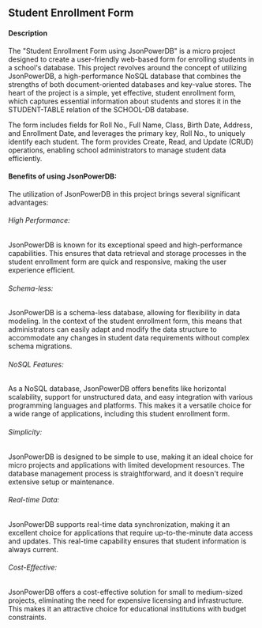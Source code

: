 <h2>Student Enrollment Form</h2>
<h4>Description</h4>
The "Student Enrollment Form using JsonPowerDB" is a micro project designed to create a user-friendly web-based form for enrolling students in a school's database. This project revolves around the concept of utilizing JsonPowerDB, a high-performance NoSQL database that combines the strengths of both document-oriented databases and key-value stores. The heart of the project is a simple, yet effective, student enrollment form, which captures essential information about students and stores it in the STUDENT-TABLE relation of the SCHOOL-DB database.

The form includes fields for Roll No., Full Name, Class, Birth Date, Address, and Enrollment Date, and leverages the primary key, Roll No., to uniquely identify each student. The form provides Create, Read, and Update (CRUD) operations, enabling school administrators to manage student data efficiently.
<h4>Benefits of using JsonPowerDB:</h4>
The utilization of JsonPowerDB in this project brings several significant advantages:

<h6>High Performance:</h6> JsonPowerDB is known for its exceptional speed and high-performance capabilities. This ensures that data retrieval and storage processes in the student enrollment form are quick and responsive, making the user experience efficient.

<h6>Schema-less:</h6> JsonPowerDB is a schema-less database, allowing for flexibility in data modeling. In the context of the student enrollment form, this means that administrators can easily adapt and modify the data structure to accommodate any changes in student data requirements without complex schema migrations.

<h6>NoSQL Features:</h6> As a NoSQL database, JsonPowerDB offers benefits like horizontal scalability, support for unstructured data, and easy integration with various programming languages and platforms. This makes it a versatile choice for a wide range of applications, including this student enrollment form.

<h6>Simplicity:</h6> JsonPowerDB is designed to be simple to use, making it an ideal choice for micro projects and applications with limited development resources. The database management process is straightforward, and it doesn't require extensive setup or maintenance.

<h6>Real-time Data:</h6> JsonPowerDB supports real-time data synchronization, making it an excellent choice for applications that require up-to-the-minute data access and updates. This real-time capability ensures that student information is always current.

<h6>Cost-Effective:</h6> JsonPowerDB offers a cost-effective solution for small to medium-sized projects, eliminating the need for expensive licensing and infrastructure. This makes it an attractive choice for educational institutions with budget constraints.
